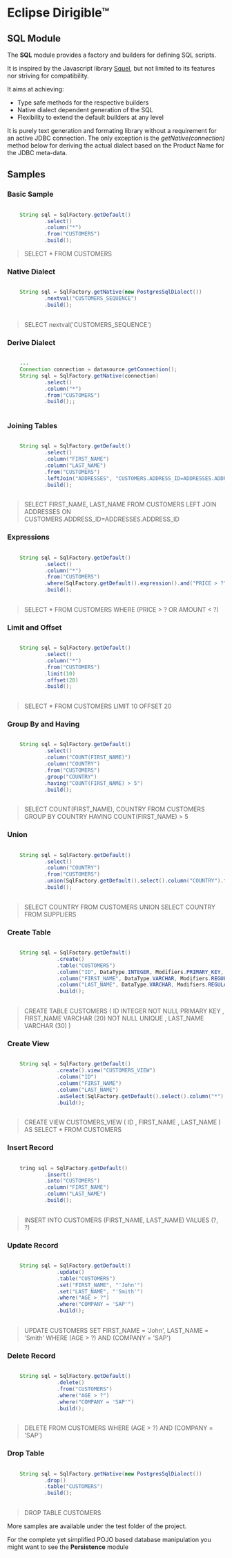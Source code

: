 # Eclipse Dirigible™ 

## SQL Module

The **SQL** module provides a factory and builders for defining SQL scripts.

It is inspired by the Javascript library [Squel](https://hiddentao.com/squel/), but not limited to its features nor striving for compatibility.

It aims at achieving:

* Type safe methods for the respective builders
* Native dialect dependent generation of the SQL
* Flexibility to extend the default builders at any level

It is purely text generation and formating library without a requirement for an active JDBC connection. The only exception is the *getNative(connection)* method below for deriving the actual dialect based on the Product Name for the JDBC meta-data.

## Samples

### Basic Sample

```java

	String sql = SqlFactory.getDefault()
			.select()
			.column("*")
			.from("CUSTOMERS")
			.build();

```

> SELECT * FROM CUSTOMERS

### Native Dialect

```java

	String sql = SqlFactory.getNative(new PostgresSqlDialect())
			.nextval("CUSTOMERS_SEQUENCE")
			.build();
			
```

> SELECT nextval('CUSTOMERS_SEQUENCE')

### Derive Dialect

```java

	... 
	Connection connection = datasource.getConnection();
	String sql = SqlFactory.getNative(connection)
			.select()
			.column("*")
			.from("CUSTOMERS")
			.build();;
			
```

### Joining Tables

```java

	String sql = SqlFactory.getDefault()
			.select()
			.column("FIRST_NAME")
			.column("LAST_NAME")
			.from("CUSTOMERS")
			.leftJoin("ADDRESSES", "CUSTOMERS.ADDRESS_ID=ADDRESSES.ADDRESS_ID")
			.build();
			
```

> SELECT FIRST_NAME, LAST_NAME FROM CUSTOMERS LEFT JOIN ADDRESSES ON CUSTOMERS.ADDRESS_ID=ADDRESSES.ADDRESS_ID

### Expressions

```java

	String sql = SqlFactory.getDefault()
			.select()
			.column("*")
			.from("CUSTOMERS")
			.where(SqlFactory.getDefault().expression().and("PRICE > ?").or("AMOUNT < ?").build())
			.build();
			
```

> SELECT * FROM CUSTOMERS WHERE (PRICE > ? OR AMOUNT < ?)


### Limit and Offset

```java

	String sql = SqlFactory.getDefault()
			.select()
			.column("*")
			.from("CUSTOMERS")
			.limit(10)
			.offset(20)
			.build();
			
```

> SELECT * FROM CUSTOMERS LIMIT 10 OFFSET 20

### Group By and Having

```java

	String sql = SqlFactory.getDefault()
			.select()
			.column("COUNT(FIRST_NAME)")
			.column("COUNTRY")
			.from("CUSTOMERS")
			.group("COUNTRY")
			.having("COUNT(FIRST_NAME) > 5")
			.build();
			
```

> SELECT COUNT(FIRST_NAME), COUNTRY FROM CUSTOMERS GROUP BY COUNTRY HAVING COUNT(FIRST_NAME) > 5


### Union

```java

	String sql = SqlFactory.getDefault()
			.select()
			.column("COUNTRY")
			.from("CUSTOMERS")
			.union(SqlFactory.getDefault().select().column("COUNTRY").from("SUPPLIERS").build())
			.build();
			
```

> SELECT COUNTRY FROM CUSTOMERS UNION SELECT COUNTRY FROM SUPPLIERS

### Create Table

```java

	String sql = SqlFactory.getDefault()
				.create()
				.table("CUSTOMERS")
				.column("ID", DataType.INTEGER, Modifiers.PRIMARY_KEY, Modifiers.NOT_NULL, Modifiers.NON_UNIQUE)
				.column("FIRST_NAME", DataType.VARCHAR, Modifiers.REGULAR, Modifiers.NOT_NULL, Modifiers.UNIQUE, "(20)")
				.column("LAST_NAME", DataType.VARCHAR, Modifiers.REGULAR, Modifiers.NULLABLE, Modifiers.NON_UNIQUE, "(30)")
				.build();
				
```

> CREATE TABLE CUSTOMERS ( ID INTEGER NOT NULL PRIMARY KEY , FIRST_NAME VARCHAR (20) NOT NULL UNIQUE , LAST_NAME VARCHAR (30) )

### Create View

```java

	String sql = SqlFactory.getDefault()
				.create().view("CUSTOMERS_VIEW")
				.column("ID")
				.column("FIRST_NAME")
				.column("LAST_NAME")
				.asSelect(SqlFactory.getDefault().select().column("*").from("CUSTOMERS").build())
				.build();
				
```

> CREATE VIEW CUSTOMERS_VIEW ( ID , FIRST_NAME , LAST_NAME ) AS SELECT * FROM CUSTOMERS

### Insert Record

```java

	tring sql = SqlFactory.getDefault()
			.insert()
			.into("CUSTOMERS")
			.column("FIRST_NAME")
			.column("LAST_NAME")
			.build();
			
```

> INSERT INTO CUSTOMERS (FIRST_NAME, LAST_NAME) VALUES (?, ?)

### Update Record

```java

	String sql = SqlFactory.getDefault()
				.update()
				.table("CUSTOMERS")
				.set("FIRST_NAME", "'John'")
				.set("LAST_NAME", "'Smith'")
				.where("AGE > ?")
				.where("COMPANY = 'SAP'")
				.build();
				
```

> UPDATE CUSTOMERS SET FIRST_NAME = 'John', LAST_NAME = 'Smith' WHERE (AGE > ?) AND (COMPANY = 'SAP')

### Delete Record

```java

	String sql = SqlFactory.getDefault()
				.delete()
				.from("CUSTOMERS")
				.where("AGE > ?")
				.where("COMPANY = 'SAP'")
				.build();
				
```

> DELETE FROM CUSTOMERS WHERE (AGE > ?) AND (COMPANY = 'SAP')

### Drop Table

```java

	String sql = SqlFactory.getNative(new PostgresSqlDialect())
			.drop()
			.table("CUSTOMERS")
			.build();
			
```

> DROP TABLE CUSTOMERS

More samples are available under the test folder of the project.

For the complete yet simplified POJO based database manipulation you might want to see the **Persistence** module


